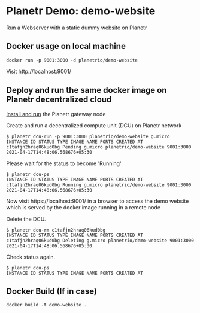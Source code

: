 

# Planetr Demo: demo-website
Run a Webserver with a static dummy website on Planetr

## Docker usage on local machine 
```
docker run -p 9001:3000 -d planetrio/demo-website
```
Visit http://localhost:9001/

## Deploy and run the same docker image on Planetr decentralized cloud

[Install and run](https://planetr.io/getstarted.html) the Planetr gateway node

Create and run a decentralized compute unit (DCU) on Planetr network

```
$ planetr dcu-run -p 9001:3000 planetrio/demo-website g.micro
INSTANCE ID STATUS TYPE IMAGE NAME PORTS CREATED AT
c1tafjn2hraq06kud0bg Pending g.micro planetrio/demo-website 9001:3000 2021-04-17T14:48:06.568676+05:30
```

Please wait for the status to become 'Running'

```
$ planetr dcu-ps
INSTANCE ID STATUS TYPE IMAGE NAME PORTS CREATED AT
c1tafjn2hraq06kud0bg Running g.micro planetrio/demo-website 9001:3000 2021-04-17T14:48:06.568676+05:30
```

Now visit https://localhost:9001/ in a browser to access the demo website which is served by the docker image running in a remote node

Delete the DCU.
```
$ planetr dcu-rm c1tafjn2hraq06kud0bg
INSTANCE ID STATUS TYPE IMAGE NAME PORTS CREATED AT
c1tafjn2hraq06kud0bg Deleting g.micro planetrio/demo-website 9001:3000 2021-04-17T14:48:06.568676+05:30
```

Check status again.

```
$ planetr dcu-ps
INSTANCE ID STATUS TYPE IMAGE NAME PORTS CREATED AT
```
## Docker Build (If in case)
```
docker build -t demo-website .
```
